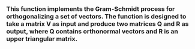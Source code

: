 ### This function implements the Gram-Schmidt process for orthogonalizing a set of vectors. The function is designed to take a matrix V as input and produce two matrices Q and R as output, where Q contains orthonormal vectors and R is an upper triangular matrix.
